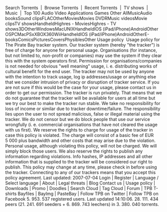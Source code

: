 Search Torrents  |  Browse Torrents  |  Recent Torrents  |  TV shows  |  Music  |  Top 100 Audio Video Applications Games Other AllMusicAudio booksSound clipsFLACOtherMoviesMovies DVDRMusic videosMovie clipsTV showsHandheldHighres - MoviesHighres - TV shows3DOtherWindowsMacUNIXHandheldIOS (iPad/iPhone)AndroidOther OSPCMacPSxXBOX360WiiHandheldIOS (iPad/iPhone)AndroidOtherE-booksComicsPicturesCoversPhysiblesOther Usage policy  Usage policy for The Pirate Bay tracker system. Our tracker system (hereby "the tracker") is free of charge for anyone for personal usage. Organisations (for instance, but not limited to, non-profit or companies) may use the system if they clear this with the system operators first. Permission for organisations/companies is not needed for obvious "well meaning" usage, i. e. distributing works of cultural benefit for the end user. The tracker may not be used by anyone with the intention to track usage, log ip addresses/usage or anything else that we consider intrusion of privacy or disruption of tracker service. If you are not sure if this would be the case for your usage, please contact us in order to get our permission. The tracker is run privately. That means that we do not guarantee that the tracker will be available for users at all time but we try our best to make the tracker run stable. We take no responsibility for loss of income or similar due to tracker downtime/failure. The responsibility lies upon the user to not spread malicious, false or illegal material using the tracker. We do not censor but we do block people that use our service wrongfully (i. e. commercial organisations that have not cleared the usage with us first). We reserve the rights to charge for usage of the tracker in case this policy is violated. The charge will consist of a basic fee of EUR 5 000 plus bandwidth and other costs that may arise due to the violation. Personal usage, although violating this policy, will not be charged. We will simply block those users. We also reserve the rights to publish any information regarding violations. Info hashes, IP addresses and all other information that is supplied to the tracker will be considered our right to publish. This policy may change at any time, please check in before using the tracker. Connecting to any of our trackers means that you accept this policy agreement. Last updated: 2007-07-04 Login | Register | Language / Select language | About | Legal threats | Blog Contact us | Usage policy | Downloads | Promo | Doodles | Search Cloud | Tag Cloud | Forum | TPB T-shirts Bayfiles | BayImg | PasteBay | Follow TPB on Twitter | Follow TPB on Facebook 5. 953. 537 registered users. Last updated 14:10:06. 28. 111. 434 peers (21. 241. 691 seeders + 6. 869. 743 leechers) in 3. 380. 040 torrents.